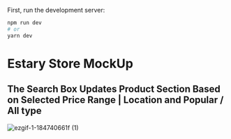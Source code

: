 First, run the development server:

```bash
npm run dev
# or
yarn dev
```

# Estary Store MockUp

## The Search Box Updates Product Section Based on Selected Price Range | Location and Popular / All type



![ezgif-1-184740661f (1)](https://user-images.githubusercontent.com/47073516/205436506-1fe7bc8c-a871-4a7b-a40d-4e9ae81c2427.gif)
